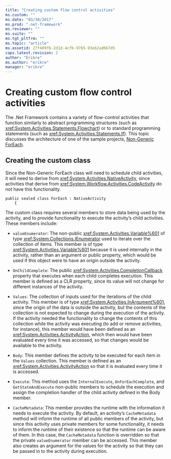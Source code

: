 ```yaml
---
title: "Creating custom flow control activities"
ms.custom: ""
ms.date: "03/30/2017"
ms.prod: ".net-framework"
ms.reviewer: ""
ms.suite: ""
ms.tgt_pltfrm: ""
ms.topic: "article"
ms.assetid: 27f409f6-2d1d-4cfb-9765-93eb2ad667d5
caps.latest.revision: 2
author: "Erikre"
ms.author: "erikre"
manager: "erikre"
---
```

# Creating custom flow control activities
The .Net Framework contains a variety of flow-control activities that function similarly to abstract programming structures (such as <xref:System.Activities.Statements.Flowchart>)   or to standard programming statements (such as <xref:System.Activities.Statements.If>). This topic discusses the architecture of one of the sample projects, [Non-Generic ForEach](../../../docs/framework/windows-workflow-foundation/samples/non-generic-foreach.md).  
  
## Creating the custom class  
 Since the Non-Generic ForEach class will need to schedule child activities, it will need to derive from <xref:System.Activities.NativeActivity>, since activities that derive from <xref:System.Workflow.Activities.CodeActivity> do not have this functionality.  
  
```  
public sealed class ForEach : NativeActivity  
    {  
```  
  
 The custom class requires several members to store data being used by the activity, and to provide functionality to execute the activity’s child activities. These members include:  
  
-   `valueEnumerator`: The non-public <xref:System.Activities.Variable%601> of type <xref:System.Collections.IEnumerator> used to iterate over the collection of items. This member is of type <xref:System.Activities.Variable%601> because it is used internally in the activity, rather than an argument or public property, which would be used if this object were to have an origin outside the activity.  
  
-   `OnChildComplete`: The public <xref:System.Activities.CompletionCallback> property that executes when each child completes execution. This member is defined as a CLR property, since its value will not change for different instances of the activity.  
  
-   `Values`: The collection of inputs used for the iterations of the child activity. This member is of type <xref:System.Activities.InArgument%601>, since the origin of the data is outside the activity, but the contents of the collection is not expected to change during the execution of the activity. If the activity needed the functionality to change the contents of this collection while the activity was executing (to add or remove activities, for instance), this member would have been defined as an <xref:System.Activities.ActivityAction>, which then would have been evaluated every time it was accessed, so that changes would be available to the activity.  
  
-   `Body`: This member defines the activity to be executed for each item in the `Values` collection. This member is defined as an <xref:System.Activities.ActivityAction> so that it is evaluated every time it is accessed.  
  
-   `Execute`: This method uses the `InternalExecute`, `OnForEachComplete`, and `GetStateAndExecute` non-public members to schedule the execution and assign the completion handler of the child activity defined in the Body member.  
  
-   `CacheMetadata`: This member provides the runtime with the information it needs to execute the activity. By default, an activity’s `CacheMetadata` method will inform the runtime of all public members of the activity, but since this activity uses private members for some functionality, it needs to inform the runtime of their existence so that the runtime can be aware of them. In this case, the `CacheMetadata` function is overridden so that the private `valueEnumerator` member can be accessed. This member also creates an argument for the values for the activity so that they can be passed in to the activity during execution.
